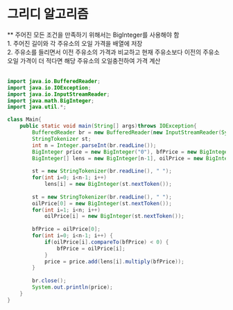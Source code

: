 <h1>그리디 알고리즘</h1>
** 주어진 모든 조건을 만족하기 위해서는 BigInteger를 사용해야 함<br>
1. 주어진 길이와 각 주유소의 오일 가격을 배열에 저장<br>
2. 주유소를 들리면서 이전 주유소의 가격과 비교하고 현재 주유소보다 이전의 주유소 오일 가격이 더 적다면 해당 주유소의 오일충전하여 가격 계산<br><br>


```java
import java.io.BufferedReader;
import java.io.IOException;
import java.io.InputStreamReader;
import java.math.BigInteger;
import java.util.*;

class Main{
	public static void main(String[] args)throws IOException{
		BufferedReader br = new BufferedReader(new InputStreamReader(System.in));
		StringTokenizer st;
		int n = Integer.parseInt(br.readLine());
		BigInteger price = new BigInteger("0"), bfPrice = new BigInteger("0");;
		BigInteger[] lens = new BigInteger[n-1], oilPrice = new BigInteger[n];
		
		st = new StringTokenizer(br.readLine(), " ");
		for(int i=0; i<n-1; i++)
			lens[i] = new BigInteger(st.nextToken());
		
		st = new StringTokenizer(br.readLine(), " ");
		oilPrice[0] = new BigInteger(st.nextToken());
		for(int i=1; i<n; i++)
			oilPrice[i] = new BigInteger(st.nextToken());
		
		bfPrice = oilPrice[0];
		for(int i=0; i<n-1; i++) {
			if(oilPrice[i].compareTo(bfPrice) < 0) {
				bfPrice = oilPrice[i];
			}
			price = price.add(lens[i].multiply(bfPrice));
		}
		
		br.close();
		System.out.println(price);		
	}
}
```
